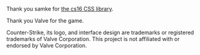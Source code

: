 Thank you samke for [the cs16 CSS library](https://github.com/ekmas/cs16.css).

Thank you Valve for the game.

Counter-Strike, its logo, and interface design are trademarks or registered trademarks of Valve Corporation. This project is not affiliated with or endorsed by Valve Corporation.